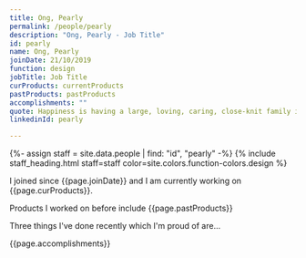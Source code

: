 ```yaml
---
title: Ong, Pearly
permalink: /people/pearly
description: "Ong, Pearly - Job Title"
id: pearly
name: Ong, Pearly
joinDate: 21/10/2019
function: design
jobTitle: Job Title
curProducts: currentProducts
pastProducts: pastProducts
accomplishments: ""
quote: Happiness is having a large, loving, caring, close-knit family in another city.
linkedinId: pearly

---
```


{%- assign staff = site.data.people | find: "id", "pearly" -%}
{% include staff_heading.html staff=staff color=site.colors.function-colors.design %}

<p>I joined since {{page.joinDate}} and I am currently working on {{page.curProducts}}.</p>

<p>Products I worked on before include {{page.pastProducts}}</p>

<p>Three things I've done recently which I'm proud of are...</p>
{{page.accomplishments}}
